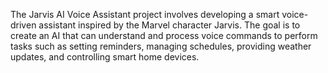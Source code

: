 The Jarvis AI Voice Assistant project involves developing a smart voice-driven assistant inspired by the Marvel character Jarvis. The goal is to create an AI that can understand and process voice commands to perform tasks such as setting reminders, managing schedules, providing weather updates, and controlling smart home devices.
